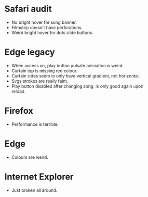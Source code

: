 # Safari audit
* No bright hover for song banner.
* Filmstrip doesn't have perforations.
* Weird bright hover for dots slide buttons.

# Edge legacy
* When access on, play button pulsate animation is weird.
* Curtain top is missing red colour.
* Curtain sides seem to only have vertical gradient, not horizontal.
* Svgs strokes are really faint.
* Play button disabled after changing song. Is only good again upon reload.

# Firefox
* Performance is terrible.

# Edge
* Colours are weird.

# Internet Explorer
* Just broken all around.